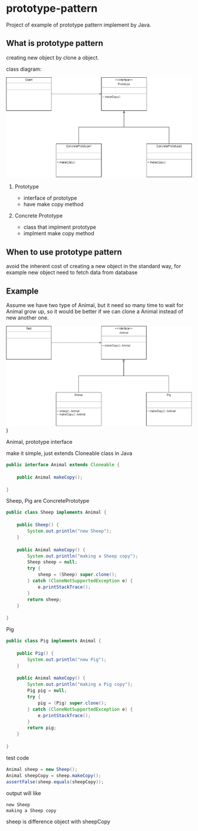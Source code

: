 # prototype-pattern
Project of example of prototype pattern implement by Java.

## What is prototype pattern
creating new object by clone a object.

class diagram:

![prototype pattern](https://github.com/kan01234/design-patterns/blob/master/prototype-pattern/prototype-pattern.png)

1. Prototype
    - interface of prototype
    - have make copy method

2. Concrete Prototype
    - class that implment prototype
    - implment make copy method

## When to use prototype pattern
avoid the inherent cost of creating a new object in the standard way, for example new object need to fetch data from database

## Example
Assume we have two type of Animal, but it need so many time to wait for Animal grow up, so it would be better if we can clone a Animal instead of new another one.

![prototype pattern example](https://github.com/kan01234/design-patterns/blob/master/prototype-pattern/prototype-pattern-example.png))

Animal, prototype interface

make it simple, just extends Cloneable class in Java
```java
public interface Animal extends Cloneable {

    public Animal makeCopy();

}
```

Sheep, Pig are ConcretePrototype
```java
public class Sheep implements Animal {

    public Sheep() {
        System.out.println("new Sheep");
    }

    public Animal makeCopy() {
        System.out.println("making a Sheep copy");
        Sheep sheep = null;
        try {
            sheep = (Sheep) super.clone();
        } catch (CloneNotSupportedException e) {
            e.printStackTrace();
        }
        return sheep;
    }

}
```

Pig
```java
public class Pig implements Animal {

    public Pig() {
        System.out.println("new Pig");
    }

    public Animal makeCopy() {
        System.out.println("making a Pig copy");
        Pig pig = null;
        try {
            pig = (Pig) super.clone();
        } catch (CloneNotSupportedException e) {
            e.printStackTrace();
        }
        return pig;
    }

}
```

test code
```java
Animal sheep = new Sheep();
Animal sheepCopy = sheep.makeCopy();
assertFalse(sheep.equals(sheepCopy));
```

output will like
```
new Sheep
making a Sheep copy
```

sheep is difference object with sheepCopy
